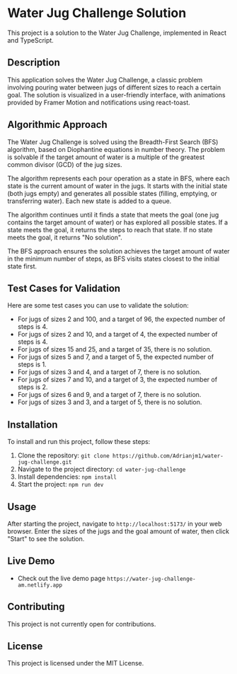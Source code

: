 # Water Jug Challenge Solution

This project is a solution to the Water Jug Challenge, implemented in React and TypeScript.

## Description

This application solves the Water Jug Challenge, a classic problem involving pouring water between jugs of different sizes to reach a certain goal. The solution is visualized in a user-friendly interface, with animations provided by Framer Motion and notifications using react-toast.

## Algorithmic Approach

The Water Jug Challenge is solved using the Breadth-First Search (BFS) algorithm, based on Diophantine equations in number theory. The problem is solvable if the target amount of water is a multiple of the greatest common divisor (GCD) of the jug sizes.

The algorithm represents each pour operation as a state in BFS, where each state is the current amount of water in the jugs. It starts with the initial state (both jugs empty) and generates all possible states (filling, emptying, or transferring water). Each new state is added to a queue.

The algorithm continues until it finds a state that meets the goal (one jug contains the target amount of water) or has explored all possible states. If a state meets the goal, it returns the steps to reach that state. If no state meets the goal, it returns "No solution".

The BFS approach ensures the solution achieves the target amount of water in the minimum number of steps, as BFS visits states closest to the initial state first.


## Test Cases for Validation

Here are some test cases you can use to validate the solution:


- For jugs of sizes 2 and 100, and a target of 96, the expected number of steps is 4.
- For jugs of sizes 2 and 10, and a target of 4, the expected number of steps is 4.
- For jugs of sizes 15 and 25, and a target of 35, there is no solution.
- For jugs of sizes 5 and 7, and a target of 5, the expected number of steps is 1.
- For jugs of sizes 3 and 4, and a target of 7, there is no solution.
- For jugs of sizes 7 and 10, and a target of 3, the expected number of steps is 2.
- For jugs of sizes 6 and 9, and a target of 7, there is no solution.
- For jugs of sizes 3 and 3, and a target of 5, there is no solution.

## Installation

To install and run this project, follow these steps:

1. Clone the repository: `git clone https://github.com/Adrianjm1/water-jug-challenge.git`
2. Navigate to the project directory: `cd water-jug-challenge`
3. Install dependencies: `npm install`
4. Start the project: `npm run dev`

## Usage

After starting the project, navigate to `http://localhost:5173/` in your web browser. Enter the sizes of the jugs and the goal amount of water, then click "Start" to see the solution.

## Live Demo

- Check out the live demo page `https://water-jug-challenge-am.netlify.app`

## Contributing

This project is not currently open for contributions.

## License

This project is licensed under the MIT License.